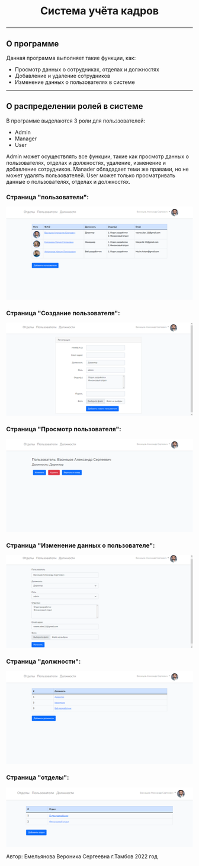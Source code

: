 # <p align="center">Система учёта кадров</p>
---

## О программе 

Данная программа выполняет такие функции, как:

- Просмотр данных о сотрудниках, отделах и должностях
- Добавление и удаление сотрудников
- Изменение данных о пользователях в системе
---

## О распределении ролей в системе

В программе выделаются 3 роли для польззователей:

- Admin
- Manager
- User

Admin может осуществлять все функции, такие как просмотр данных о пользователях, отделах и должностях, удаление, изменение и добавление сотрудников.
Manader облададает теми же правами, но не может удалять пользователей.
User может только просматривать данные о пользователях, отделах и должностях.

### Страница "пользователи":
![Image text](https://github.com/Veronika-Emelyanova/Cadri_prog/blob/main/resources/Images/users.png)

### Страница "Создание пользователя":
![Image text](https://github.com/Veronika-Emelyanova/Cadri_prog/blob/main/resources/Images/create.png)

### Страница "Просмотр пользователя":
![Image text](https://github.com/Veronika-Emelyanova/Cadri_prog/blob/main/resources/Images/show.png)

### Страница "Изменение данных о пользователе":
![Image text](https://github.com/Veronika-Emelyanova/Cadri_prog/blob/main/resources/Images/update.png)

### Страница "должности":
![Image text](https://github.com/Veronika-Emelyanova/Cadri_prog/blob/main/resources/Images/Posts.png)

### Страница "отделы":
![Image text](https://github.com/Veronika-Emelyanova/Cadri_prog/blob/main/resources/Images/departments.png)



Автор: Емельянова Вероника Сергеевна
г.Тамбов 2022 год